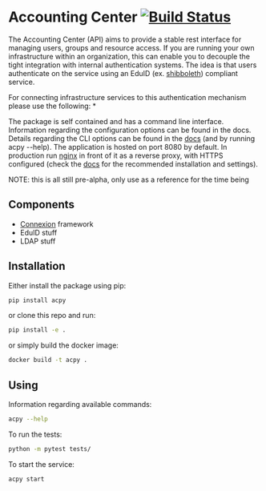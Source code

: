 # Accounting Center [![Build Status](https://travis-ci.org/uzh/acpy.svg?branch=master)](https://travis-ci.org/uzh/acpy)

The Accounting Center (API) aims to provide a stable rest interface for managing users, groups and resource access.
If you are running your own infrastructure within an organization, this can enable you to decouple the tight integration with internal authentication systems.
The idea is that users authenticate on the service using an EduID (ex. [shibboleth](https://www.shibboleth.net/)) compliant service.

For connecting infrastructure services to this authentication mechanism please use the following:
* 

The package is self contained and has a command line interface.
Information regarding the configuration options can be found in the docs.
Details regarding the CLI options can be found in the [docs](https://acpy.readthedocs.io/en/latest/) (and by running acpy --help).
The application is hosted on port 8080 by default.
In production run [nginx](https://www.nginx.com/) in front of it as a reverse proxy, with HTTPS configured (check the [docs](https://acpy.readthedocs.io/en/latest/) for the recommended installation and settings).

NOTE: this is all still pre-alpha, only use as a reference for the time being
## Components

* [Connexion](https://github.com/zalando/connexion) framework 
* EduID stuff
* LDAP stuff


## Installation

Either install the package using pip:
```bash
pip install acpy
```
or clone this repo and run:
```bash
pip install -e .
```
or simply build the docker image:
```bash
docker build -t acpy .
```

## Using
Information regarding available commands:
```bash
acpy --help
```
To run the tests:
```bash
python -m pytest tests/
```
To start the service:
```bash
acpy start
```
